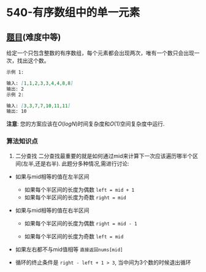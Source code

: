 # 540-有序数组中的单一元素

## [题目](https://leetcode-cn.com/problems/single-element-in-a-sorted-array/)(难度中等)

给定一个只包含整数的有序数组，每个元素都会出现两次，唯有一个数只会出现一次，找出这个数。

~~~markdown
示例 1:

输入: [1,1,2,3,3,4,4,8,8]
输出: 2
示例 2:

输入: [3,3,7,7,10,11,11]
输出: 10
~~~

**注意**:
您的方案应该在$O(logN)$时间复杂度和$O(1)$空间复杂度中运行.

### 算法知识点
1. 二分查找
二分查找最重要的就是如何通过mid来计算下一次应该遍历哪半个区间(左半,还是右半).
此题分多种情况,需进行讨论:

- 如果与mid相等的值在左半区间

    - 如果每个半区间的长度为偶数
    `left = mid + 1`
    - 如果每个半区间的长度为奇数
    `right = mid`

- 如果与mid相等的值在右半区间

    - 如果每个半区间的长度为偶数
    `right = mid - 1`

    - 如果每个半区间的长度为奇数
    `left = mid`

- 如果左右都不与mid值相等
`直接返回nums[mid]`
- 循环的终止条件是 `right - left + 1 > 3`, 当中间为3个数的时候退出循环 